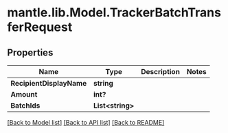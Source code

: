 # mantle.lib.Model.TrackerBatchTransferRequest
## Properties

Name | Type | Description | Notes
------------ | ------------- | ------------- | -------------
**RecipientDisplayName** | **string** |  | 
**Amount** | **int?** |  | 
**BatchIds** | **List&lt;string&gt;** |  | 

[[Back to Model list]](../README.md#documentation-for-models) [[Back to API list]](../README.md#documentation-for-api-endpoints) [[Back to README]](../README.md)

